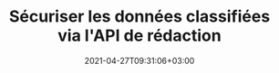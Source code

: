 ---
############################# Static ############################
layout: "product"
date: 2021-04-27T09:31:06+03:00
draft: false

product: "Redaction"
product_tag: "redaction"
platform: ".NET"
platform_tag: "net"

############################# Head ############################
head_title: "API de rédaction C# .NET | Masquer le texte privé des images PDF Word Excel"
head_description: "API de rédaction de documents pour .NET. Masquez, masquez ou supprimez le contenu sensible des PDF, Microsoft Word, Excel, des présentations et des images raster."

############################# Header ############################
title: "Sécuriser les données classifiées via l'API de rédaction"
description: "Masquez, masquez ou supprimez le contenu sensible et les métadonnées des documents, feuilles de calcul, présentations, fichiers PDF et images raster à l'aide de l'API .NET."
button:
    enable: true

############################# SubMenu ############################
submenu:
    enable: true
    
    left:
        img_alt: "GroupDocs.Redaction for .NET"
        image: "/border/groupdocs-redaction-net.svg"
        product: "GroupDocs.Redaction"
        platform: ".NET"

    middle:
        button:
            # button loop
            - link: "#overview"
              text: "Aperçu"

            # button loop
            - link: "#features"
              text: "Caractéristiques"

            # button loop
            - link: "#support"
              text: "Support"

            # button loop
            - link: "https://products.groupdocs.app/redaction"
              text: "Live Demo"

            # button loop
            - link: "https://purchase.groupdocs.com/pricing/redaction/net"
              text: "Pricing"

    right:
        link_download: "https://downloads.groupdocs.com/redaction"
        link_learn: "https://docs.groupdocs.com/redaction/net/"
        link_buy: "https://purchase.groupdocs.com"

############################# Aperçu ############################
overview:
    enable: true
    content: |
      GroupDocs.Redaction pour .NET est une bibliothèque d'API qui vous aide à effacer les données sensibles et classifiées de divers formats de fichiers, tels que Microsoft Word, Excel, PowerPoint et PDF. L'interface unique indépendante du format de notre API de rédaction prend en charge la rédaction de différents types, par exemple la rédaction de texte, la rédaction de métadonnées, la rédaction d'annotations et la rédaction de documents tabulaires. GroupDocs.Redaction pour l'API .NET vous permet également de supprimer des fichiers protégés par mot de passe. Vous êtes autorisé à enregistrer le document dans son format d'origine et à créer un document PDF épuré avec des images raster des pages d'origine.
    tabs:
      enable: true
      
      ## TAB ONE ##
      tab_one:
        description: |
          Voici un aperçu de GroupDocs.Redaction pour .NET :
      
        right:
          enable: true
          icon: "fab fa-html5"
          title: "Aperçu"
          content: |
            * Texte expurgé
            * Masquer les métadonnées
            * Expurger l'annotation
            * Caviarder le document tabulaire
            * Masquer les fichiers protégés
            * Personnalisation
      
      ## TAB TWO ##
      tab_two:
        description: |
          GroupDocs.Redaction pour .NET prend en charge les [formats de fichier de document] suivants (https://docs.groupdocs.com/redaction/net/supported-document-formats/) :

        right:
          enable: true
          table:
            # table loop
            - title: "Caviarder le texte, les métadonnées et les commentaires"
              content: |
                * **Word** : DOC, DOCX, DOT, ODT, DOTX, DOCM, DOTM, RTF
                * **Excel** : XLS, XLSX, XLT, XLTX, XLSM, XLTM, CSV
                * **PowerPoint** : PPT, PPTX, PPS, PPSX, POTX, PPTM, PPSM, POTM
                * **Mise en page fixe** : PDF
                * **Images tramées** : JPG, BMP, PNG, GIF, TIFF

      ## TAB THREE ##
      tab_three:
        description: |
          GroupDocs.Redaction for .NET prend en charge la suite Systèmes d'exploitation, Frameworks & Directeur chargé d'emballages:
        
        left:
          enable: true
          table:
            # table loop
            - icon: "fab fa-windows"
              title: "Systèmes d'exploitation"
              content: |
                * Bureau Windows
                * Serveur Windows
                * windows Azure
                * Linux

            # table loop
            - icon: "fas fa-code"
              title: "Cadres pris en charge"
              content: |
                * .NET Framework 2.0 ou supérieur
                * Norme .NET 2.0
                * .NET Core 2.0

        right:
          enable: true
          table:
            # table loop
            - icon: "fas fa-box"
              title: "Directeur chargé d'emballage"
              content: |
                * NuGet

            # table loop
            - icon: "fas fa-tools"
              title: "Environnements de développement"
              content: |
                * Microsoft Visual Studio
                * Xamarin.Android
                * Xamarin.IOS
                * Xamarin.Mac
                * MonoDevelop

############################# Caractéristiques ############################
features:
    enable: true
    title: "GroupDocs.Redaction for .NET Caractéristiques"

    feature:
      # feature loop
      - icon: "fas fa-copy"
        content: "Effectuez une recherche sensible à la casse pour la rédaction exacte de la phrase"

      # feature loop
      - icon: "fas fa-eye"
        content: "Utilisez la boîte de couleur pour masquer le texte expurgé au lieu du remplacement de chaîne"

      # feature loop
      - icon: "fas fa-bolt"
        content: "Localisez et biffez n'importe quel texte à l'aide de la recherche d'expressions régulières"
      
      # feature loop
      - icon: "fas fa-file-powerpoint"
        content: "Filtrer tout ou partie des informations de métadonnées classifiées du document"

      # feature loop
      - icon: "fas fa-code"
        content: "Effacez rapidement les informations de métadonnées complètes d'un document spécifique"

      # feature loop
      - icon: "fas fa-cloud"
        content: "Définir une portée de la biffure sur une feuille de calcul et/ou une colonne spécifique dans Excel"

      # feature loop
      - icon: "fas fa-remove-format"
        content: "Supprimer tout ou partie des commentaires et autres annotations du document"

      # feature loop
      - icon: "fas fa-comment-slash"
        content: "Rechercher et supprimer des données sensibles du texte d'annotation"

      # feature loop
      - icon: "fas fa-location-arrow"
        content: "Capacité à travailler avec vos propres formats et rédactions"

      # feature loop
      - icon: "fas fa-border-all"
        content: "Prise en charge des formats d'image raster et des suppressions de régions d'image"

      # feature loop
      - icon: "fas fa-wrench"
        content: "Spécifier un ensemble de règles de masquage (politique) dans le fichier XML"

      # feature loop
      - icon: "fas fa-columns"
        content: "Spécifiez la plage de pages et le niveau de conformité PDF lors de la conversion en PDF"

      # feature loop
      - icon: "fas fa-file-word"
        content: "Modifier ou supprimer les métadonnées EXIF des fichiers image"

      # feature loop
      - icon: "fas fa-envelope"
        content: "Masquer les images intégrées dans les documents PDF, Word et de présentation"

      # feature loop
      - icon: "fas fa-print"
        content: "Enregistrer une politique de masquage en tant que fichier XML"

    more_feature :
      # more_feature_loop
      - title: "Caviardez vos données classifiées avec facilité et contrôle"
        content: |
          L'API GroupDocs.Redaction pour .NET vous permet de contrôler totalement la manière dont vous souhaitez masquer ou effacer vos informations classifiées importantes du document pris en charge. Utiliser notre API de rédaction est assez simple et direct.

          Dans l'exemple suivant, nous chargeons un document pris en charge, supprimons tout texte, correspondant à "2 chiffres, espace ou rien, 2 chiffres, encore un espace et 6 chiffres" (tel que 12 34 567890) avec une boîte de couleur bleue en utilisant C#. Une fois cela fait, il enregistre le document dans son format d'origine en le renommant avec un suffixe ajouté "_Redacted":

          ```cs
          using (Redactor redactor = new Redactor("sample.docx"))
          {
            // Appliquer la rédaction
            redactor.Apply(new RegexRedaction("\\d{2}\\s*\\d{2}[^\\d]*\\d{6}", new ReplacementOptions(System.Drawing.Color.Blue)));
            redactor.Save();
          }
          ```

############################# Support ############################
support:
    enable: true

############################# Solutions ############################
solutions:
    enable: true
    title: "GroupDocs.Redaction propose des API de visualisation de documents pour d'autres environnements de développement populaires"

    solution:
        # solution loop
        - img_alt: "GroupDocs.Redaction for Java"
          image: "/border/groupdocs-redaction-java.svg"
          product: "GroupDocs.Redaction"
          platform: "Java"
          link: "/redaction/java/"

############################# Back to top ###############################
back_to_top:
  enable: true
---